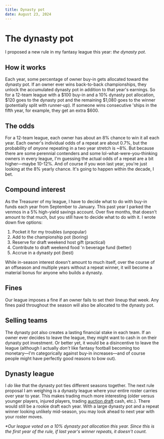 ```yaml
---
title: Dynasty pot
date: August 23, 2024
---
```


# The dynasty pot

I proposed a new rule in my fantasy league this year: _the dynasty pot_.

## How it works

Each year, some percentage of owner buy-in gets allocated toward the dynasty pot. If an owner ever wins back-to-back championships, they unlock the accumulated dynasty pot in addition to that year's earnings. So for a 12-team league with a $100 buy-in and a 10% dynasty pot allocation, $120 goes to the dynasty pot and the remaining $1,080 goes to the winner (potentially split with runner-up). If someone wins consecutive 'ships in the fifth year, for example, they get an extra $600.

## The odds

For a 12-team league, each owner has about an 8% chance to win it all each year. Each owner's individual odds of a repeat are about 0.7%, but the probability of _anyone_ repeating in a two year stretch is ~8%. But because there are some perennial contenders and some lol-what-were-you-thinking owners in every league, I'm guessing the actual odds of a repeat are a bit higher—maybe 10-12%. And of course if you won last year, you're just looking at the 8% yearly chance. It's going to happen within the decade, I bet.

## Compound interest

As the Treasurer of my league, I have to decide what to do with buy-in funds each year from September to January. This past year I parked the venmos in a 5% high-yield savings account. Over five months, that doesn't amount to that much, but you still have to decide what to do with it. I wrote down five options:

1. Pocket it for my troubles (unpopular)
2. Add to the championship pot (boring)
3. Reserve for draft weekend host gift (practical)
4. Contribute to draft weekend food 'n beverage fund (better)
5. Accrue in a dynasty pot (best)

While in-season interest doesn't amount to much itself, over the course of an offseason and multiple years without a repeat winner, it will become a material bonus for anyone who builds a dynasty.

## Fines

Our league imposes a fine if an owner fails to set their lineup that week. Any fines paid throughout the season will also be allocated to the dynasty pot.

## Selling teams

The dynasty pot also creates a lasting financial stake in each team. If an owner ever decides to leave the league, they might want to cash in on their dynasty pot investment. Or better yet, it would be a disincentive to leave the league (although I actually _don't_ like fantasy football becoming too monetary—I'm categorically against buy-in increases—and of course people might have perfectly good reasons to bow out).

## Dynasty league

I _do_ like that the dynasty pot ties different seasons together. The next rule proposal I am weighing is a dynasty league where your entire roster carries over year to year. This makes trading much more interesting (older versus younger players, injured players, trading [auction draft](/posts/the-case-for-a-salary-cap-draft) cash, etc.). There would still be a rookie draft each year. With a large dynasty pot and a repeat winner looking unlikely mid-season, you may look ahead to next year with your roster moves.

_\*Our league voted on a 10% dynasty pot allocation this year. Since this is the first year of the rule, if last year's winner repeats, it doesn't count._
